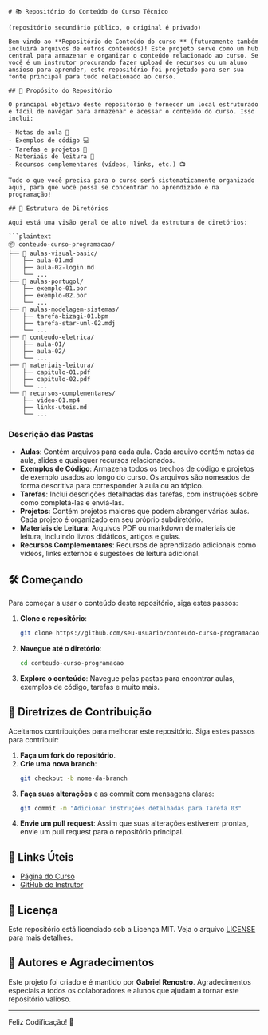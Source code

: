 ```
# 📚 Repositório do Conteúdo do Curso Técnico

(repositório secundário público, o original é privado)

Bem-vindo ao **Repositório de Conteúdo do curso ** (futuramente também incluirá arquivos de outros conteúdos)! Este projeto serve como um hub central para armazenar e organizar o conteúdo relacionado ao curso. Se você é um instrutor procurando fazer upload de recursos ou um aluno ansioso para aprender, este repositório foi projetado para ser sua fonte principal para tudo relacionado ao curso.

## 🎯 Propósito do Repositório

O principal objetivo deste repositório é fornecer um local estruturado e fácil de navegar para armazenar e acessar o conteúdo do curso. Isso inclui:

- Notas de aula 📝
- Exemplos de código 💻
- Tarefas e projetos 🎯
- Materiais de leitura 📖
- Recursos complementares (vídeos, links, etc.) 📺

Tudo o que você precisa para o curso será sistematicamente organizado aqui, para que você possa se concentrar no aprendizado e na programação!

## 📂 Estrutura de Diretórios

Aqui está uma visão geral de alto nível da estrutura de diretórios:

```plaintext
📦 conteudo-curso-programacao/
├── 📁 aulas-visual-basic/
│   ├── aula-01.md
│   ├── aula-02-login.md
│   └── ...
├── 📁 aulas-portugol/
│   ├── exemplo-01.por
│   ├── exemplo-02.por
│   └── ...
├── 📁 aulas-modelagem-sistemas/
│   ├── tarefa-bizagi-01.bpm
│   ├── tarefa-star-uml-02.mdj
│   └── ...
├── 📁 conteudo-eletrica/
│   ├── aula-01/
│   ├── aula-02/
│   └── ...
├── 📁 materiais-leitura/
│   ├── capitulo-01.pdf
│   ├── capitulo-02.pdf
│   └── ...
└── 📁 recursos-complementares/
    ├── video-01.mp4
    ├── links-uteis.md
    └── ...
```



### Descrição das Pastas

- **Aulas**: Contém arquivos para cada aula. Cada arquivo contém notas da aula, slides e quaisquer recursos relacionados.
- **Exemplos de Código**: Armazena todos os trechos de código e projetos de exemplo usados ao longo do curso. Os arquivos são nomeados de forma descritiva para corresponder à aula ou ao tópico.
- **Tarefas**: Inclui descrições detalhadas das tarefas, com instruções sobre como completá-las e enviá-las.
- **Projetos**: Contém projetos maiores que podem abranger várias aulas. Cada projeto é organizado em seu próprio subdiretório.
- **Materiais de Leitura**: Arquivos PDF ou markdown de materiais de leitura, incluindo livros didáticos, artigos e guias.
- **Recursos Complementares**: Recursos de aprendizado adicionais como vídeos, links externos e sugestões de leitura adicional.

## 🛠️ Começando

Para começar a usar o conteúdo deste repositório, siga estes passos:

1. **Clone o repositório**:
   ```bash
   git clone https://github.com/seu-usuario/conteudo-curso-programacao.git
   ```
   
2. **Navegue até o diretório**:
   ```bash
   cd conteudo-curso-programacao
   ```
   
3. **Explore o conteúdo**: Navegue pelas pastas para encontrar aulas, exemplos de código, tarefas e muito mais.

## 📜 Diretrizes de Contribuição

Aceitamos contribuições para melhorar este repositório. Siga estes passos para contribuir:

1. **Faça um fork do repositório**.
2. **Crie uma nova branch**: 
   ```bash
   git checkout -b nome-da-branch
   ```
3. **Faça suas alterações** e as commit com mensagens claras:
   ```bash
   git commit -m "Adicionar instruções detalhadas para Tarefa 03"
   ```
4. **Envie um pull request**: Assim que suas alterações estiverem prontas, envie um pull request para o repositório principal.

## 🔗 Links Úteis

- [Página do Curso](https://exemplo.com/pagina-do-curso)
- [GitHub do Instrutor](https://github.com/usuario-instrutor)

## 📄 Licença

Este repositório está licenciado sob a Licença MIT. Veja o arquivo [LICENSE](LICENSE) para mais detalhes.

## 👥 Autores e Agradecimentos

Este projeto foi criado e é mantido por **Gabriel Renostro**. Agradecimentos especiais a todos os colaboradores e alunos que ajudam a tornar este repositório valioso.

---

Feliz Codificação! 🚀
```
